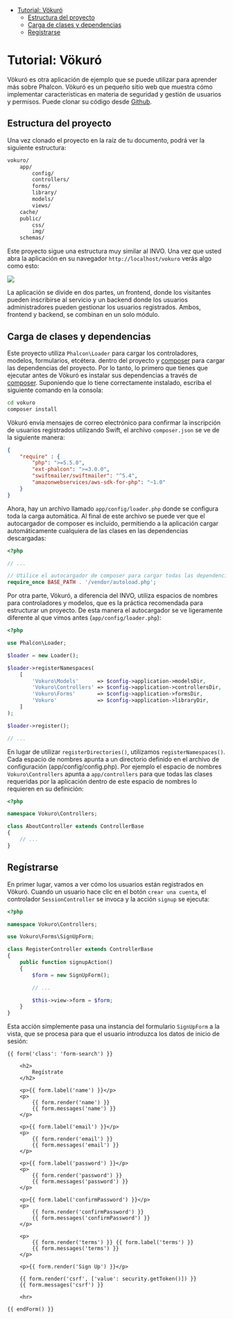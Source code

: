 <div class='article-menu'>
  <ul>
    <li>
      <a href="#overview">Tutorial: Vökuró</a> <ul>
        <li>
          <a href="#structure">Estructura del proyecto</a>
        </li>
        <li>
          <a href="#dependencies">Carga de clases y dependencias</a>
        </li>
        <li>
          <a href="#sign-up">Regístrarse</a>
        </li>
      </ul>
    </li>
  </ul>
</div>

<a name='overview'></a>

# Tutorial: Vökuró

Vökuró es otra aplicación de ejemplo que se puede utilizar para aprender más sobre Phalcon. Vökuró es un pequeño sitio web que muestra cómo implementar características en materia de seguridad y gestión de usuarios y permisos. Puede clonar su código desde [Github](https://github.com/phalcon/vokuro).

<a name='structure'></a>

## Estructura del proyecto

Una vez clonado el proyecto en la raíz de tu documento, podrá ver la siguiente estructura:

```bash
vokuro/
    app/
        config/
        controllers/
        forms/
        library/
        models/
        views/
    cache/
    public/
        css/
        img/
    schemas/
```

Este proyecto sigue una estructura muy similar al INVO. Una vez que usted abra la aplicación en su navegador `http://localhost/vokuro` verás algo como esto:

![](/images/content/tutorial-vokuro-1.png)

La aplicación se divide en dos partes, un frontend, donde los visitantes pueden inscribirse al servicio y un backend donde los usuarios administradores pueden gestionar los usuarios registrados. Ambos, frontend y backend, se combinan en un solo módulo.

<a name='dependencies'></a>

## Carga de clases y dependencias

Este proyecto utiliza `Phalcon\Loader` para cargar los controladores, modelos, formularios, etcétera. dentro del proyecto y [composer](https://getcomposer.org/) para cargar las dependencias del proyecto. Por lo tanto, lo primero que tienes que ejecutar antes de Vökuró es instalar sus dependencias a través de [composer](https://getcomposer.org/). Suponiendo que lo tiene correctamente instalado, escriba el siguiente comando en la consola:

```bash
cd vokuro
composer install
```

Vökuró envía mensajes de correo electrónico para confirmar la inscripción de usuarios registrados utilizando Swift, el archivo `composer.json` se ve de la siguiente manera:

```json
{
    "require" : {
        "php": ">=5.5.0",
        "ext-phalcon": ">=3.0.0",
        "swiftmailer/swiftmailer": "^5.4",
        "amazonwebservices/aws-sdk-for-php": "~1.0"
    }
}
```

Ahora, hay un archivo llamado `app/config/loader.php` donde se configura toda la carga automática. Al final de este archivo se puede ver que el autocargador de composer es incluido, permitiendo a la aplicación cargar automáticamente cualquiera de las clases en las dependencias descargadas:

```php
<?php

// ...

// Utilice el autocargador de composer para cargar todas las dependencias
require_once BASE_PATH . '/vendor/autoload.php';
```

Por otra parte, Vökuró, a diferencia del INVO, utiliza espacios de nombres para controladores y modelos, que es la práctica recomendada para estructurar un proyecto. De esta manera el autocargador se ve ligeramente diferente al que vimos antes (`app/config/loader.php`):

```php
<?php

use Phalcon\Loader;

$loader = new Loader();

$loader->registerNamespaces(
    [
        'Vokuro\Models'      => $config->application->modelsDir,
        'Vokuro\Controllers' => $config->application->controllersDir,
        'Vokuro\Forms'       => $config->application->formsDir,
        'Vokuro'             => $config->application->libraryDir,
    ]
);

$loader->register();

// ...
```

En lugar de utilizar `registerDirectories()`, utilizamos `registerNamespaces()`. Cada espacio de nombres apunta a un directorio definido en el archivo de configuración (app/config/config.php). Por ejemplo el espacio de nombres `Vokuro\Controllers` apunta a `app/controllers` para que todas las clases requeridas por la aplicación dentro de este espacio de nombres lo requieren en su definición:

```php
<?php

namespace Vokuro\Controllers;

class AboutController extends ControllerBase
{
    // ...
}
```

<a name='sign-up'></a>

## Regístrarse

En primer lugar, vamos a ver cómo los usuarios están registrados en Vökuró. Cuando un usuario hace clic en el botón `crear una cuenta`, el controlador `SessionController` se invoca y la acción `signup` se ejecuta:

```php
<?php

namespace Vokuro\Controllers;

use Vokuro\Forms\SignUpForm;

class RegisterController extends ControllerBase
{
    public function signupAction()
    {
        $form = new SignUpForm();

        // ...

        $this->view->form = $form;
    }
}
```

Esta acción simplemente pasa una instancia del formulario `SignUpForm` a la vista, que se procesa para que el usuario introduzca los datos de inicio de sesión:

```twig
{{ form('class': 'form-search') }}

    <h2>
        Regístrate
    </h2>

    <p>{{ form.label('name') }}</p>
    <p>
        {{ form.render('name') }}
        {{ form.messages('name') }}
    </p>

    <p>{{ form.label('email') }}</p>
    <p>
        {{ form.render('email') }}
        {{ form.messages('email') }}
    </p>

    <p>{{ form.label('password') }}</p>
    <p>
        {{ form.render('password') }}
        {{ form.messages('password') }}
    </p>

    <p>{{ form.label('confirmPassword') }}</p>
    <p>
        {{ form.render('confirmPassword') }}
        {{ form.messages('confirmPassword') }}
    </p>

    <p>
        {{ form.render('terms') }} {{ form.label('terms') }}
        {{ form.messages('terms') }}
    </p>

    <p>{{ form.render('Sign Up') }}</p>

    {{ form.render('csrf', ['value': security.getToken()]) }}
    {{ form.messages('csrf') }}

    <hr>

{{ endForm() }}
```